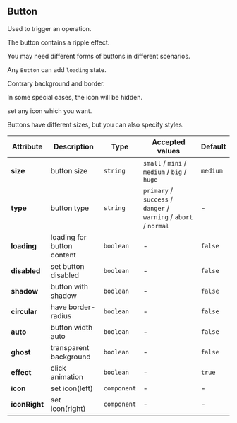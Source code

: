 ## Button

Used to trigger an operation.

<ex-code name="ex-button-basic">

The button contains a ripple effect.

</ex-code>

<ex-code name="ex-button-type">

You may need different forms of buttons in different scenarios.

</ex-code>

<ex-code name="ex-button-loading">

Any <code>Button</code> can add <code>loading</code> state.

</ex-code>

<ex-code name="ex-button-status">

</ex-code>

<ex-code name="ex-button-ghost">

Contrary background and border.

</ex-code>

<ex-code name="ex-button-icon">

In some special cases, the icon will be hidden.

</ex-code>

<ex-code name="ex-button-custom-icon">

set any icon which you want.

</ex-code>

<ex-code name="ex-button-size">

Buttons have different sizes, but you can also specify styles.

</ex-code>

<ex-footer edit-link="https://github.com/zeit-ui/vue/edit/master/docs/en-us/components/button.md">

| Attribute | Description | Type | Accepted values | Default
| ---------- | ---------- | ---- |  -------------- | ------ |
| **size** | button size | `string` | `small` / `mini` / `medium` / `big` / `huge` | `medium` |
| **type** | button type | `string` | `primary` / `success` / `danger` / `warning` / `abort` / `normal` | - |
| **loading** | loading for button content | `boolean` | - | `false` |
| **disabled** | set button disabled | `boolean` | - | `false` |
| **shadow** | button with shadow | `boolean` | - | `false` |
| **circular** | have border-radius | `boolean` | - | `false` |
| **auto** | button width auto | `boolean` | - | `false` |
| **ghost** | transparent background | `boolean` | - | `false` |
| **effect** | click animation | `boolean` | - | `true` |
| **icon** | set icon(left) | `component` | - | - |
| **iconRight** | set icon(right) | `component` | - | - |

</ex-footer>
